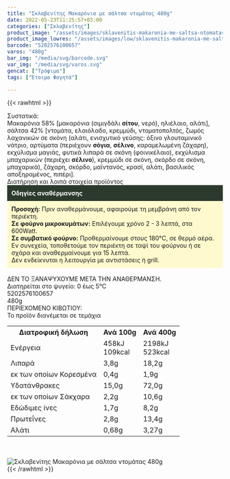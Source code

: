 ```yaml
---
title: "Σκλαβενίτης Μακαρόνια με σάλτσα ντομάτας 480g"
date: 2022-05-23T11:25:57+03:00
categories: ["Σκλαβενίτης"]
product_image: "/assets/images/sklavenitis-makaronia-me-saltsa-ntomatas-480g.jpg"
product_image_lowres: "/assets/images/low/sklavenitis-makaronia-me-saltsa-ntomatas-480g.jpg"
barcode: "5202576100657"
varos: "480g"
bar_img: "/media/svg/barcode.svg"
var_img: "/media/svg/varos.svg"
gencat: ["Τρόφιμα"]
tags: ["Έτοιμα Φαγητά"]

---
```

{{< rawhtml >}}

<div class="sload543"><div class="product"><div id="sistatika">Συστατικά:</div><div class="alltext">Μακαρόνια 58% [μακαρόνια (σιμιγδάλι <b>σίτου</b>, νερό), ηλιέλαιο, αλάτι], σάλτσα 42% [ντομάτα, ελαιόλαδο, κρεμμύδι, ντοματοπολτός, ζωμός λαχανικών σε σκόνη (αλάτι, ενισχυτικό γεύσης: όξινο γλουταμινικό νάτριο, αρτύματα (περιέχουν <b>σόγια</b>, <b>σέλινο</b>, καραμελωμένη ζάχαρη), εκχύλισμα μαγιάς, φυτικά λιπαρά σε σκόνη (φοινικέλαιο), εκχύλισμα μπαχαρικών (περιέχει <b>σέλινο</b>), κρεμμύδι σε σκόνη, σκόρδο σε σκόνη, μπαχαρικά), ζάχαρη, σκόρδο, μαϊντανός, κρασί, αλάτι, βασιλικός αποξηραμένος, πιπέρι].</div><div id="loipa">Διατήρηση και λοιπά στοιχεία προϊόντος</div><div class="alltext"><div style="background:#2b3a2d;padding:10px;color:#fff"><b>Οδηγίες αναθέρμανσης</b></div><div style="background:#ffface;padding:10px;"><b>Προσοχή:</b> Πριν αναθερμάνουμε, αφαιρούμε τη μεμβράνη από τον περιέκτη.<br><b>Σε φούρνο μικροκυμάτων:</b> Επιλέγουμε χρόνο 2 - 3 λεπτά, στα 600Watt.<br><b>Σε συμβατικό φούρνο:</b> Προθερμαίνουμε στους 180°C, σε θερμό αέρα. Εν συνεχεία, τοποθετούμε τον περιέκτη σε ταψί του φούρνου ή σε σχάρα και αναθερμαίνουμε για 15 λεπτά.<br>Δεν ενδείκνυται η λειτουργία με αντιστάσεις ή grill.</div><br>ΔΕΝ ΤΟ ΞΑΝΑΨΥΧΟΥΜΕ ΜΕΤΑ ΤΗΝ ΑΝΑΘΕΡΜΑΝΣΗ.<br>Διατηρείται στο ψυγείο: 0 έως 5°C<br></div><div id="barcode"><div id="barimage1"></div><span id="bartext">5202576100657</span></div><div id="varos"><div id="varosimage1"></div><span id="varostext">480g</span></div><div id="kivotio">ΠΕΡΙΕΧΟΜΕΝΟ ΚΙΒΩΤΙΟΥ:<br>Το προϊόν διανέμεται σε τεμάχια</div><div class="tabout"><table id="diatable"><tbody><tr><th>Διατροφική δήλωση</th><th>Ανά 100g</th><th>Ανά 400g</th></tr><tr><td class="texr2">Ενέργεια</td><td class="texr">458kJ<br>109kcal</td><td class="texr">2198kJ<br>523kcal</td></tr><tr><td class="texr2">Λιπαρά</td><td class="texr">3,8g</td><td class="texr">18,2g</td></tr><tr><td class="gray">εκ των οποίων Κορεσµένα</td><td class="gray2">0,4g</td><td class="gray2">1,9g</td></tr><tr><td class="texr2">Yδατάνθρακες</td><td class="texr">15,0g</td><td class="texr">72,0g</td></tr><tr><td class="gray">εκ των οποίων Σάκχαρα</td><td class="gray2">2,2g</td><td class="gray2">10,6g</td></tr><tr><td class="texr2">Eδώδιμες ίνες</td><td class="texr">1,7g</td><td class="texr">8,2g</td></tr><tr><td class="texr2">Πρωτεΐνες</td><td class="texr">2,8g</td><td class="texr">13,4g</td></tr><tr><td class="texr2">Αλάτι</td><td class="texr">0,68g</td><td class="texr">3,27g</td></tr></tbody></table></div><br><br><div class="pimg"><img alt="Σκλαβενίτης Μακαρόνια με σάλτσα ντομάτας 480g" title="Σκλαβενίτης Μακαρόνια με σάλτσα ντομάτας 480g" src="/assets/images/sklavenitis-makaronia-me-saltsa-ntomatas-480g.jpg"></div></div></div>
{{< /rawhtml >}}


